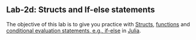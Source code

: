 ## Lab-2d: Structs and If-else statements
The objective of this lab is to give you practice with [Structs](https://docs.julialang.org/en/v1/base/base/#struct), [functions](https://docs.julialang.org/en/v1/base/base/#function) and [conditional evaluation statements, e.g., if-else](https://docs.julialang.org/en/v1/manual/control-flow/#man-conditional-evaluation) in [Julia](https://docs.julialang.org/en/v1/). 
